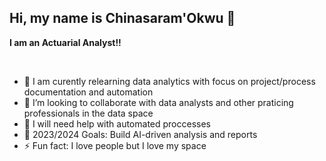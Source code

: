 ## Hi, my name is Chinasaram'Okwu 👋


  

 
**I am an Actuarial Analyst!!**

<br>


- 🌱 I am curently relearning data analytics with focus on project/process documentation and automation
- 👯 I’m looking to collaborate with data analysts and other praticing professionals in the data space
- 🤔 I will need help with automated proccesses
- 💬 2023/2024 Goals: Build AI-driven analysis and reports
- ⚡ Fun fact: I love people but I love my space 


